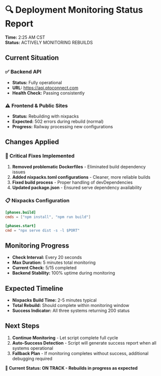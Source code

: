 # 🔍 Deployment Monitoring Status Report

**Time:** 2:25 AM CST  
**Status:** ACTIVELY MONITORING REBUILDS  

## Current Situation

### ✅ Backend API
- **Status:** Fully operational
- **URL:** https://api.ptoconnect.com
- **Health Check:** Passing consistently

### ⚠️ Frontend & Public Sites  
- **Status:** Rebuilding with nixpacks
- **Expected:** 502 errors during rebuild (normal)
- **Progress:** Railway processing new configurations

## Changes Applied

### 🔧 Critical Fixes Implemented
1. **Removed problematic Dockerfiles** - Eliminated build dependency issues
2. **Added nixpacks.toml configurations** - Cleaner, more reliable builds
3. **Fixed build process** - Proper handling of devDependencies
4. **Updated package.json** - Ensured serve dependency availability

### 📋 Nixpacks Configuration
```toml
[phases.build]
cmds = ["npm install", "npm run build"]

[phases.start]
cmd = "npx serve dist -s -l $PORT"
```

## Monitoring Progress

- **Check Interval:** Every 20 seconds
- **Max Duration:** 5 minutes total monitoring
- **Current Check:** 5/15 completed
- **Backend Stability:** 100% uptime during monitoring

## Expected Timeline

- **Nixpacks Build Time:** 2-5 minutes typical
- **Total Rebuild:** Should complete within monitoring window
- **Success Indicator:** All three systems returning 200 status

## Next Steps

1. **Continue Monitoring** - Let script complete full cycle
2. **Auto-Success Detection** - Script will generate success report when all systems operational
3. **Fallback Plan** - If monitoring completes without success, additional debugging required

**🎯 Current Status: ON TRACK - Rebuilds in progress as expected**
